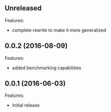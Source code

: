 ## Unreleased

Features:

  - complete rewrite to make it more generalized

## 0.0.2 (2016-08-09)

Features:

  - added benchmarking capabilities

## 0.0.1 (2016-06-03)

Features:

  - Initial release
